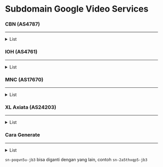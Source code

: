 # Subdomain Google Video Services

### CBN (AS4787)

<hr>

<details>
    <summary>List</summary>
    <!-- have to be followed by an empty line! -->

	rr1.sn-jcopn2-jb36.googlevideo.com. 202.158.60.140
	rr1.sn-jcopn2-jb3l.googlevideo.com. 202.158.57.76
	rr1.sn-jcopn2-jb3s.googlevideo.com. 202.158.59.12
	rr1.sn-jcopn2-jb3z.googlevideo.com. 202.158.59.204
	rr2.sn-jcopn2-jb36.googlevideo.com. 202.158.60.141
	rr2.sn-jcopn2-jb3l.googlevideo.com. 202.158.57.77
	rr2.sn-jcopn2-jb3s.googlevideo.com. 202.158.59.13
	rr2.sn-jcopn2-jb3z.googlevideo.com. 202.158.59.205
	rr3.sn-jcopn2-jb36.googlevideo.com. 202.158.60.142
	rr3.sn-jcopn2-jb3l.googlevideo.com. 202.158.57.78
	rr3.sn-jcopn2-jb3s.googlevideo.com. 202.158.59.14
	rr3.sn-jcopn2-jb3z.googlevideo.com. 202.158.59.206
	rr4.sn-jcopn2-jb36.googlevideo.com. 202.158.60.143
	rr4.sn-jcopn2-jb3l.googlevideo.com. 202.158.57.79
	rr4.sn-jcopn2-jb3s.googlevideo.com. 202.158.59.15
	rr4.sn-jcopn2-jb3z.googlevideo.com. 202.158.59.207
	rr5.sn-jcopn2-jb36.googlevideo.com. 202.158.60.144
	rr5.sn-jcopn2-jb3l.googlevideo.com. 202.158.57.80
	rr5.sn-jcopn2-jb3s.googlevideo.com. 202.158.59.16
	rr5.sn-jcopn2-jb3z.googlevideo.com. 202.158.59.208
	rr6.sn-jcopn2-jb36.googlevideo.com. 202.158.60.145
	rr6.sn-jcopn2-jb3l.googlevideo.com. 202.158.57.81
	rr6.sn-jcopn2-jb3s.googlevideo.com. 202.158.59.17
	rr6.sn-jcopn2-jb3z.googlevideo.com. 202.158.59.209
	rr7.sn-jcopn2-jb36.googlevideo.com. 202.158.60.146
	rr7.sn-jcopn2-jb3l.googlevideo.com. 202.158.57.82
	rr7.sn-jcopn2-jb3s.googlevideo.com. 202.158.59.18
	rr7.sn-jcopn2-jb3z.googlevideo.com. 202.158.59.210
	rr8.sn-jcopn2-jb36.googlevideo.com. 202.158.60.147
	rr8.sn-jcopn2-jb3l.googlevideo.com. 202.158.57.83
	rr8.sn-jcopn2-jb3s.googlevideo.com. 202.158.59.19
	rr8.sn-jcopn2-jb3z.googlevideo.com. 202.158.59.211
</details>

### IOH (AS4761)

<hr>

<details>
    <summary>List</summary>
    <!-- have to be followed by an empty line! -->

    rr1.sn-poqvn5u-jb36.googlevideo.com. 114.4.7.12
    rr1.sn-poqvn5u-jb3d.googlevideo.com. 114.4.160.12
    rr1.sn-poqvn5u-jb3k.googlevideo.com. 114.4.169.236
    rr1.sn-poqvn5u-jb3r.googlevideo.com. 114.5.10.76
    rr1.sn-poqvn5u-jb3y.googlevideo.com. 114.10.0.108
    rr2.sn-poqvn5u-jb36.googlevideo.com. 114.4.7.13
    rr2.sn-poqvn5u-jb3d.googlevideo.com. 114.4.160.13
    rr2.sn-poqvn5u-jb3k.googlevideo.com. 114.4.169.237
    rr2.sn-poqvn5u-jb3r.googlevideo.com. 114.5.10.77
    rr2.sn-poqvn5u-jb3y.googlevideo.com. 114.10.0.109
    rr3.sn-poqvn5u-jb36.googlevideo.com. 114.4.7.14
    rr3.sn-poqvn5u-jb3d.googlevideo.com. 114.4.160.14
    rr3.sn-poqvn5u-jb3k.googlevideo.com. 114.4.169.238
    rr3.sn-poqvn5u-jb3r.googlevideo.com. 114.5.10.78
    rr3.sn-poqvn5u-jb3y.googlevideo.com. 114.10.0.110
    rr4.sn-poqvn5u-jb36.googlevideo.com. 114.4.7.15
    rr4.sn-poqvn5u-jb3d.googlevideo.com. 114.4.160.15
    rr4.sn-poqvn5u-jb3k.googlevideo.com. 114.4.169.239
    rr4.sn-poqvn5u-jb3r.googlevideo.com. 114.5.10.79
    rr4.sn-poqvn5u-jb3y.googlevideo.com. 114.10.0.111
    rr5.sn-poqvn5u-jb36.googlevideo.com. 114.4.7.16
    rr5.sn-poqvn5u-jb3d.googlevideo.com. 114.4.160.16
    rr5.sn-poqvn5u-jb3k.googlevideo.com. 114.4.169.240
    rr5.sn-poqvn5u-jb3r.googlevideo.com. 114.5.10.80
    rr5.sn-poqvn5u-jb3y.googlevideo.com. 114.10.0.112
    rr6.sn-poqvn5u-jb36.googlevideo.com. 114.4.7.17
    rr6.sn-poqvn5u-jb3d.googlevideo.com. 114.4.160.17
    rr6.sn-poqvn5u-jb3k.googlevideo.com. 114.4.169.241
    rr6.sn-poqvn5u-jb3r.googlevideo.com. 114.5.10.81
    rr6.sn-poqvn5u-jb3y.googlevideo.com. 114.10.0.113
    rr7.sn-poqvn5u-jb36.googlevideo.com. 114.4.7.18
    rr7.sn-poqvn5u-jb3d.googlevideo.com. 114.4.160.18
    rr7.sn-poqvn5u-jb3k.googlevideo.com. 114.4.169.242
    rr7.sn-poqvn5u-jb3r.googlevideo.com. 114.5.10.82
    rr7.sn-poqvn5u-jb3y.googlevideo.com. 114.10.0.114
    rr8.sn-poqvn5u-jb36.googlevideo.com. 114.4.7.19
    rr8.sn-poqvn5u-jb3d.googlevideo.com. 114.4.160.19
    rr8.sn-poqvn5u-jb3k.googlevideo.com. 114.4.169.243
    rr8.sn-poqvn5u-jb3r.googlevideo.com. 114.5.10.83
    rr8.sn-poqvn5u-jb3y.googlevideo.com. 114.10.0.115
</details>

### MNC (AS17670)

<hr>

<details>
    <summary>List</summary>
    <!-- have to be followed by an empty line! -->

    rr1.sn-2a5thxqp5-jb36.googlevideo.com. 110.50.80.204
    rr1.sn-2a5thxqp5-jb3l.googlevideo.com. 110.50.81.204
    rr1.sn-2a5thxqp5-jb3s.googlevideo.com. 110.50.80.140
    rr1.sn-2a5thxqp5-jb3z.googlevideo.com. 110.50.80.76
    rr2.sn-2a5thxqp5-jb36.googlevideo.com. 110.50.80.205
    rr2.sn-2a5thxqp5-jb3l.googlevideo.com. 110.50.81.205
    rr2.sn-2a5thxqp5-jb3s.googlevideo.com. 110.50.80.141
    rr2.sn-2a5thxqp5-jb3z.googlevideo.com. 110.50.80.77
    rr3.sn-2a5thxqp5-jb36.googlevideo.com. 110.50.80.206
    rr3.sn-2a5thxqp5-jb3l.googlevideo.com. 110.50.81.206
    rr3.sn-2a5thxqp5-jb3s.googlevideo.com. 110.50.80.142
    rr3.sn-2a5thxqp5-jb3z.googlevideo.com. 110.50.80.78
    rr4.sn-2a5thxqp5-jb36.googlevideo.com. 110.50.80.207
    rr4.sn-2a5thxqp5-jb3l.googlevideo.com. 110.50.81.207
    rr4.sn-2a5thxqp5-jb3s.googlevideo.com. 110.50.80.143
    rr4.sn-2a5thxqp5-jb3z.googlevideo.com. 110.50.80.79
    rr5.sn-2a5thxqp5-jb36.googlevideo.com. 110.50.80.208
    rr5.sn-2a5thxqp5-jb3l.googlevideo.com. 110.50.81.208
    rr5.sn-2a5thxqp5-jb3s.googlevideo.com. 110.50.80.144
    rr5.sn-2a5thxqp5-jb3z.googlevideo.com. 110.50.80.80
    rr6.sn-2a5thxqp5-jb36.googlevideo.com. 110.50.80.209
    rr6.sn-2a5thxqp5-jb3l.googlevideo.com. 110.50.81.209
    rr6.sn-2a5thxqp5-jb3s.googlevideo.com. 110.50.80.145
    rr6.sn-2a5thxqp5-jb3z.googlevideo.com. 110.50.80.81
    rr7.sn-2a5thxqp5-jb36.googlevideo.com. 110.50.80.210
    rr7.sn-2a5thxqp5-jb3l.googlevideo.com. 110.50.81.210
    rr7.sn-2a5thxqp5-jb3s.googlevideo.com. 110.50.80.146
    rr7.sn-2a5thxqp5-jb3z.googlevideo.com. 110.50.80.82
    rr8.sn-2a5thxqp5-jb36.googlevideo.com. 110.50.80.211
    rr8.sn-2a5thxqp5-jb3l.googlevideo.com. 110.50.81.211
    rr8.sn-2a5thxqp5-jb3s.googlevideo.com. 110.50.80.147
    rr8.sn-2a5thxqp5-jb3z.googlevideo.com. 110.50.80.83
</details>

### XL Axiata (AS24203)

<hr>

<details>
    <summary>List</summary>
    <!-- have to be followed by an empty line! -->

	rr1.sn-xmjxajvh-wvbe.googlevideo.com. 140.213.209.76
	rr1.sn-xmjxajvh-wvbl.googlevideo.com. 112.215.101.172
	rr2.sn-xmjxajvh-wvbe.googlevideo.com. 140.213.209.77
	rr2.sn-xmjxajvh-wvbl.googlevideo.com. 112.215.101.173
	rr3.sn-xmjxajvh-wvbe.googlevideo.com. 140.213.209.78
	rr3.sn-xmjxajvh-wvbl.googlevideo.com. 112.215.101.174
	rr4.sn-xmjxajvh-wvbe.googlevideo.com. 140.213.209.79
	rr4.sn-xmjxajvh-wvbl.googlevideo.com. 112.215.101.175
	rr5.sn-xmjxajvh-wvbe.googlevideo.com. 140.213.209.80
	rr5.sn-xmjxajvh-wvbl.googlevideo.com. 112.215.101.176
	rr6.sn-xmjxajvh-wvbe.googlevideo.com. 140.213.209.81
	rr6.sn-xmjxajvh-wvbl.googlevideo.com. 112.215.101.177
	rr7.sn-xmjxajvh-wvbe.googlevideo.com. 140.213.209.82
	rr7.sn-xmjxajvh-wvbl.googlevideo.com. 112.215.101.178
	rr8.sn-xmjxajvh-wvbe.googlevideo.com. 140.213.209.83
	rr8.sn-xmjxajvh-wvbl.googlevideo.com. 112.215.101.179
</details>

### Cara Generate

<hr>

<details>
    <summary>List</summary>
    <!-- have to be followed by an empty line! -->

    for x in {0..9}; do
      for y in {0..9} {a..z}; do
        echo "rr${x}---sn-poqvn5u-jb3${y}.googlevideo.com";
      done;
    done
</details>

`sn-poqvn5u-jb3` bisa diganti dengan yang lain, contoh `sn-2a5thxqp5-jb3`
